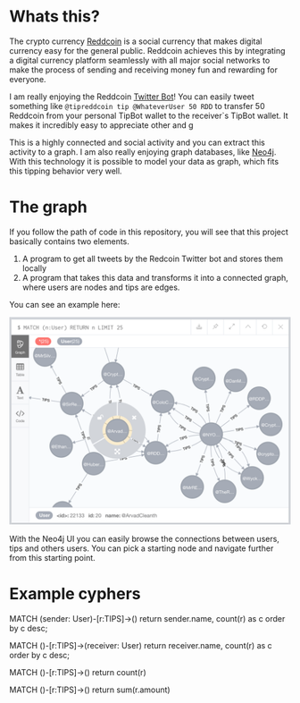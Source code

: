# Whats this?
The crypto currency [Reddcoin](https://www.reddcoin.com/) is a social currency
that makes digital currency easy for the general public. Reddcoin achieves this by integrating a digital
currency platform seamlessly with all major social networks to make the process of sending and receiving money
fun and rewarding for everyone.

I am really enjoying the Reddcoin [Twitter Bot](https://twitter.com/tipreddcoin)! You can easily tweet something like
`@tipreddcoin tip @WhateverUser 50 RDD` to transfer 50 Reddcoin from your personal TipBot wallet to the receiver`s TipBot wallet.
It makes it incredibly easy to appreciate other and g


This is a highly connected and social activity and you can extract this activity to a graph. I am also really enjoying graph databases, like
[Neo4j](https://neo4j.com/). With this technology it is possible to model your data as graph, which fits this tipping behavior very well.

# The graph
If you follow the path of code in this repository, you will see that this project basically contains two elements.

1. A program to get all tweets by the Redcoin Twitter bot and stores them locally
2. A program that takes this data and transforms it into a connected graph, where users are nodes and tips are edges.

You can see an example here:

![Graph](./img/connections.png)

With the Neo4j UI you can easily browse the connections between users, tips and others users. You can pick a starting node
and navigate further from this starting point.

# Example cyphers
MATCH (sender: User)-[r:TIPS]->() return sender.name, count(r) as c order by c desc;

MATCH ()-[r:TIPS]->(receiver: User) return receiver.name, count(r) as c order by c desc;

MATCH ()-[r:TIPS]->() return count(r)

MATCH ()-[r:TIPS]->() return sum(r.amount)
